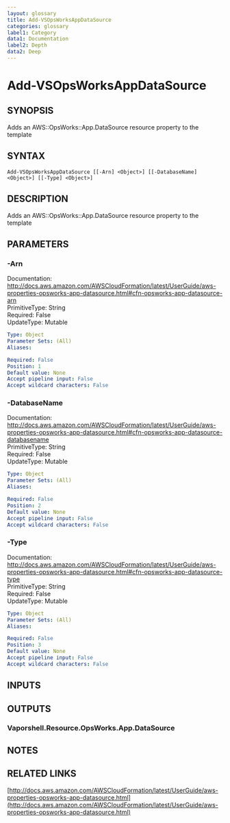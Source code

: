 ```yaml
---
layout: glossary
title: Add-VSOpsWorksAppDataSource
categories: glossary
label1: Category
data1: Documentation
label2: Depth
data2: Deep
---
```


# Add-VSOpsWorksAppDataSource

## SYNOPSIS
Adds an AWS::OpsWorks::App.DataSource resource property to the template

## SYNTAX

```
Add-VSOpsWorksAppDataSource [[-Arn] <Object>] [[-DatabaseName] <Object>] [[-Type] <Object>]
```

## DESCRIPTION
Adds an AWS::OpsWorks::App.DataSource resource property to the template

## PARAMETERS

### -Arn
Documentation: http://docs.aws.amazon.com/AWSCloudFormation/latest/UserGuide/aws-properties-opsworks-app-datasource.html#cfn-opsworks-app-datasource-arn    
PrimitiveType: String    
Required: False    
UpdateType: Mutable

```yaml
Type: Object
Parameter Sets: (All)
Aliases: 

Required: False
Position: 1
Default value: None
Accept pipeline input: False
Accept wildcard characters: False
```

### -DatabaseName
Documentation: http://docs.aws.amazon.com/AWSCloudFormation/latest/UserGuide/aws-properties-opsworks-app-datasource.html#cfn-opsworks-app-datasource-databasename    
PrimitiveType: String    
Required: False    
UpdateType: Mutable

```yaml
Type: Object
Parameter Sets: (All)
Aliases: 

Required: False
Position: 2
Default value: None
Accept pipeline input: False
Accept wildcard characters: False
```

### -Type
Documentation: http://docs.aws.amazon.com/AWSCloudFormation/latest/UserGuide/aws-properties-opsworks-app-datasource.html#cfn-opsworks-app-datasource-type    
PrimitiveType: String    
Required: False    
UpdateType: Mutable

```yaml
Type: Object
Parameter Sets: (All)
Aliases: 

Required: False
Position: 3
Default value: None
Accept pipeline input: False
Accept wildcard characters: False
```

## INPUTS

## OUTPUTS

### Vaporshell.Resource.OpsWorks.App.DataSource

## NOTES

## RELATED LINKS

[http://docs.aws.amazon.com/AWSCloudFormation/latest/UserGuide/aws-properties-opsworks-app-datasource.html](http://docs.aws.amazon.com/AWSCloudFormation/latest/UserGuide/aws-properties-opsworks-app-datasource.html)

